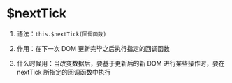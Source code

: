 # $nextTick


1. 语法：`this.$nextTick(回调函数)`


2. 作用：在下一次 DOM 更新完毕之后执行指定的回调函数


3. 什么时候用：当改变数据后，要基于更新后的新 DOM 进行某些操作时，要在 nextTick 所指定的回调函数中执行
